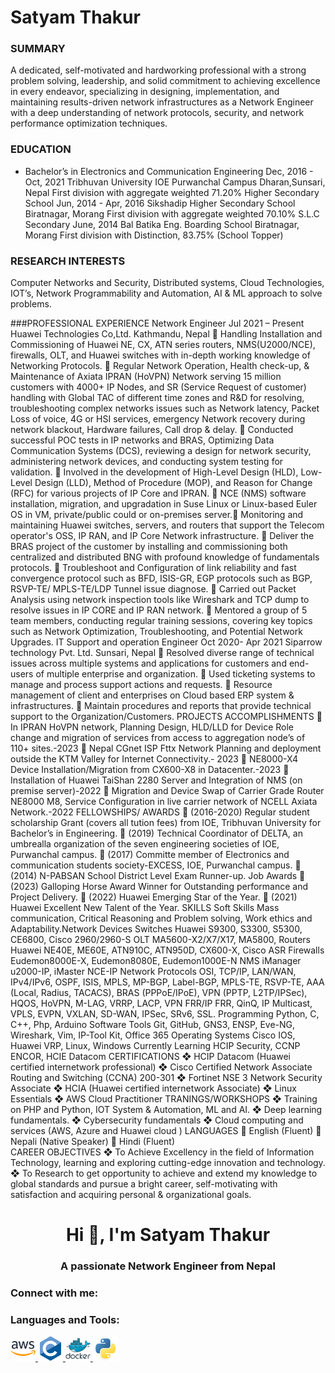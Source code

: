 # Satyam Thakur

### SUMMARY
A dedicated, self-motivated and hardworking professional with a strong problem solving, leadership,
and solid commitment to achieving excellence in every endeavor, specializing in designing,
implementation, and maintaining results-driven network infrastructures as a Network Engineer with a
deep understanding of network protocols, security, and network performance optimization techniques.

### EDUCATION
- Bachelor’s in Electronics and Communication Engineering Dec, 2016 - Oct, 2021
Tribhuvan University IOE Purwanchal Campus Dharan,Sunsari, Nepal
First division with aggregate weighted 71.20%
Higher Secondary School Jun, 2014 - Apr, 2016
Sikshadip Higher Secondary School Biratnagar, Morang
First division with aggregate weighted 70.10%
S.L.C Secondary June, 2014
Bal Batika Eng. Boarding School Biratnagar, Morang
First division with Distinction, 83.75% (School Topper)

### RESEARCH INTERESTS
Computer Networks and Security, Distributed systems, Cloud Technologies, IOT’s, Network
Programmability and Automation, AI & ML approach to solve problems.

###PROFESSIONAL EXPERIENCE
Network Engineer Jul 2021 – Present
Huawei Technologies Co,Ltd. Kathmandu, Nepal
 Handling Installation and Commissioning of Huawei NE, CX, ATN series routers,
NMS(U2000/NCE), firewalls, OLT, and Huawei switches with in-depth working knowledge of
Networking Protocols.
 Regular Network Operation, Health check-up, & Maintenance of Axiata IPRAN (HoVPN)
Network serving 15 million customers with 4000+ IP Nodes, and SR (Service Request of customer)
handling with Global TAC of different time zones and R&D for resolving, troubleshooting
complex networks issues such as Network latency, Packet Loss of voice, 4G or HSI services,
emergency Network recovery during network blackout, Hardware failures, Call drop & delay.
 Conducted successful POC tests in IP networks and BRAS, Optimizing Data Communication
Systems (DCS), reviewing a design for network security, administering network devices, and
conducting system testing for validation.
 Involved in the development of High-Level Design (HLD), Low-Level Design (LLD), Method of
Procedure (MOP), and Reason for Change (RFC) for various projects of IP Core and IPRAN.
 NCE (NMS) software installation, migration, and upgradation in Suse Linux or Linux-based Euler
OS in VM, private/public could or on-premises server. Monitoring and maintaining Huawei switches, servers, and routers that support the Telecom
operator's OSS, IP RAN, and IP Core Network infrastructure.
 Deliver the BRAS project of the customer by installing and commissioning both centralized and
distributed BNG with profound knowledge of fundamentals protocols.
 Troubleshoot and Configuration of link reliability and fast convergence protocol such as BFD,
ISIS-GR, EGP protocols such as BGP, RSVP-TE/ MPLS-TE/LDP Tunnel issue diagnose.
 Carried out Packet Analysis using network inspection tools like Wireshark and TCP dump to
resolve issues in IP CORE and IP RAN network.
 Mentored a group of 5 team members, conducting regular training sessions, covering key topics
such as Network Optimization, Troubleshooting, and Potential Network Upgrades.
IT Support and operation Engineer Oct 2020- Apr 2021
Siparrow technology Pvt. Ltd. Sunsari, Nepal
 Resolved diverse range of technical issues across multiple systems and applications for customers
and end-users of multiple enterprise and organization.
 Used ticketing systems to manage and process support actions and requests.
 Resource management of client and enterprises on Cloud based ERP system & infrastructures.
 Maintain procedures and reports that provide technical support to the Organization/Customers.
PROJECTS ACCOMPLISHMENTS
 In IPRAN HoVPN network, Planning Design, HLD/LLD for Device Role change and migration
of services from access to aggregation node’s of 110+ sites.-2023
 Nepal CGnet ISP Fttx Network Planning and deployment outside the KTM Valley for Internet
Connectivity.- 2023
 NE8000-X4 Device Installation/Migration from CX600-X8 in Datacenter.-2023
 Installation of Huawei TaiShan 2280 Server and Integration of NMS (on premise server)-2022
 Migration and Device Swap of Carrier Grade Router NE8000 M8, Service Configuration in live
carrier network of NCELL Axiata Network.-2022
FELLOWSHIPS/ AWARDS
 (2016-2020) Regular student scholarship Grant (covers all tution fees) from IOE, Tribhuvan
University for Bachelor’s in Engineering.
 (2019) Technical Coordinator of DELTA, an umbrealla organization of the seven engineering
societies of IOE, Purwanchal campus.
 (2017) Committe member of Electronics and communication students society-EXCESS, IOE,
Purwanchal campus.
 (2014) N-PABSAN School District Level Exam Runner-up.
Job Awards
 (2023) Galloping Horse Award Winner for Outstanding performance and Project Delivery.
 (2022) Huawei Emerging Star of the Year.
 (2021) Huawei Excellent New Talent of the Year.
SKILLS
Soft Skills Mass communication, Critical Reasoning and Problem solving, Work ethics and
Adaptability.Network Devices
Switches Huawei S9300, S3300, S5300, CE6800, Cisco 2960/2960-S
OLT MA5600-X2/X7/X17, MA5800,
Routers Huawei NE40E, ME60E, ATN910C, ATN950D, CX600-X, Cisco ASR
Firewalls Eudemon8000E-X, Eudemon8080E, Eudemon1000E-N
NMS iManager u2000-IP, iMaster NCE-IP
Network Protocols
OSI, TCP/IP, LAN/WAN, IPv4/IPv6, OSPF, ISIS, MPLS, MP-BGP, Label-BGP, MPLS-TE,
RSVP-TE, AAA (Local, Radius, TACACS), BRAS (PPPoE/IPoE), VPN (PPTP, L2TP/IPSec),
HQOS, HoVPN, M-LAG, VRRP, LACP, VPN FRR/IP FRR, QinQ, IP Multicast, VPLS, EVPN,
VXLAN, SD-WAN, IPSec, SRv6, SSL.
Programming Python, C, C++, Php, Arduino
Software Tools Git, GitHub, GNS3, ENSP, Eve-NG, Wireshark, Vim, IP-Tool Kit, Office 365
Operating Systems Cisco IOS, Huawei VRP, Linux, Windows
Currently Learning HCIP Security, CCNP ENCOR, HCIE Datacom
CERTIFICATIONS
❖ HCIP Datacom (Huawei certified internetwork professional)
❖ Cisco Certified Network Associate Routing and Switching (CCNA) 200-301
❖ Fortinet NSE 3 Network Security Associate
❖ HCIA (Huawei certified internetwork Associate)
❖ Linux Essentials
❖ AWS Cloud Practitioner
TRANINGS/WORKSHOPS
❖ Training on PHP and Python, IOT System & Automation, ML and AI.
❖ Deep learning fundamentals.
❖ Cybersecurity fundamentals
❖ Cloud computing and services (AWS, Azure and Huawei cloud )
LANGUAGES
 English (Fluent)  Nepali (Native Speaker)  Hindi (Fluent)      
CAREER OBJECTIVES
❖ To Achieve Excellency in the field of Information Technology, learning and exploring cutting-edge
innovation and technology.
❖ To Research to get opportunity to achieve and extend my knowledge to global standards and pursue
a bright career, self-motivating with satisfaction and acquiring personal & organizational goals.

<h1 align="center">Hi 👋, I'm Satyam Thakur</h1>
<h3 align="center">A passionate Network Engineer from Nepal</h3>

<h3 align="left">Connect with me:</h3>
<p align="left">
</p>

<h3 align="left">Languages and Tools:</h3>
<p align="left"> <a href="https://aws.amazon.com" target="_blank" rel="noreferrer"> <img src="https://raw.githubusercontent.com/devicons/devicon/master/icons/amazonwebservices/amazonwebservices-original-wordmark.svg" alt="aws" width="40" height="40"/> </a> <a href="https://www.cprogramming.com/" target="_blank" rel="noreferrer"> <img src="https://raw.githubusercontent.com/devicons/devicon/master/icons/c/c-original.svg" alt="c" width="40" height="40"/> </a> <a href="https://www.docker.com/" target="_blank" rel="noreferrer"> <img src="https://raw.githubusercontent.com/devicons/devicon/master/icons/docker/docker-original-wordmark.svg" alt="docker" width="40" height="40"/> </a> <a href="https://www.python.org" target="_blank" rel="noreferrer"> <img src="https://raw.githubusercontent.com/devicons/devicon/master/icons/python/python-original.svg" alt="python" width="40" height="40"/> </a> </p>
